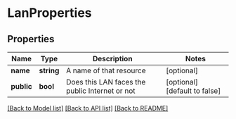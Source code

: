 # LanProperties

## Properties
Name | Type | Description | Notes
------------ | ------------- | ------------- | -------------
**name** | **string** | A name of that resource | [optional] 
**public** | **bool** | Does this LAN faces the public Internet or not | [optional] [default to false]

[[Back to Model list]](../README.md#documentation-for-models) [[Back to API list]](../README.md#documentation-for-api-endpoints) [[Back to README]](../README.md)


